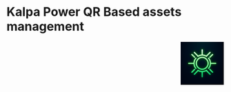 # Kalpa Power QR Based assets management

<img src="generated-icon.png" alt="Kalpa Power App Icon" width="100" align="right"/>
